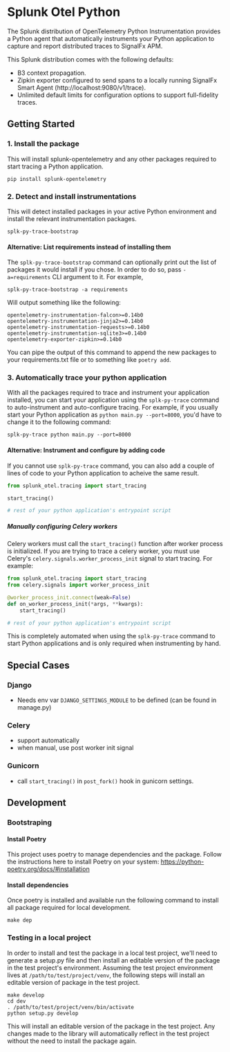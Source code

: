 # Splunk Otel Python

The Splunk distribution of OpenTelemetry Python Instrumentation provides a Python agent that automatically instruments your Python application to capture and report distributed traces to SignalFx APM.

This Splunk distribution comes with the following defaults:

  * B3 context propagation.
  * Zipkin exporter configured to send spans to a locally running SignalFx Smart Agent (http://localhost:9080/v1/trace).
  * Unlimited default limits for configuration options to support full-fidelity traces.

## Getting Started

### 1. Install the package

This will install splunk-opentelemetry and any other packages required to start tracing a Python application.

```
pip install splunk-opentelemetry
```

### 2. Detect and install instrumentations

This will detect installed packages in your active Python environment and install the relevant instrumentation
packages.

```
splk-py-trace-bootstrap
```

#### Alternative: List requirements instead of installing them

The `splk-py-trace-bootstrap` command can optionally print out the list of packages it would install if you chose.
In order to do so, pass `-a=requirements` CLI argument to it. For example,

```
splk-py-trace-bootstrap -a requirements
```

Will output something like the following:

```
opentelemetry-instrumentation-falcon>=0.14b0
opentelemetry-instrumentation-jinja2>=0.14b0
opentelemetry-instrumentation-requests>=0.14b0
opentelemetry-instrumentation-sqlite3>=0.14b0
opentelemetry-exporter-zipkin>=0.14b0
```

You can pipe the output of this command to append the new packages to your requirements.txt file or to something like `poetry add`.

### 3. Automatically trace your python application

With all the packages required to trace and instrument your application installed, you can start your application using the `splk-py-trace`
command to auto-instrument and auto-configure tracing. For example, if you usually start your Python application as `python main.py --port=8000`,
you'd have to change it to the following command:

```
splk-py-trace python main.py --port=8000
```

#### Alternative: Instrument and configure by adding code

If you cannot use `splk-py-trace` command, you can also add a couple of lines of code to your Python application to acheive the same result.

```python
from splunk_otel.tracing import start_tracing

start_tracing()

# rest of your python application's entrypoint script
```

##### Manually configuring Celery workers

Celery workers must call the `start_tracing()` function after worker process is initialized. If you are trying to trace a celery worker,
you must use Celery's `celery.signals.worker_process_init` signal to start tracing. For example:

```python
from splunk_otel.tracing import start_tracing
from celery.signals import worker_process_init

@worker_process_init.connect(weak=False)
def on_worker_process_init(*args, **kwargs):
    start_tracing()

# rest of your python application's entrypoint script
```

This is completely automated when using the `splk-py-trace` command to start Python applications and is only required when instrumenting
by hand.

## Special Cases 

### Django
- Needs env var `DJANGO_SETTINGS_MODULE` to be defined (can be found in manage.py)

### Celery
- support automatically
- when manual, use post worker init signal

### Gunicorn
- call `start_tracing()` in `post_fork()` hook in gunicorn settings.


## Development

### Bootstraping 

#### Install Poetry

This project uses poetry to manage dependencies and the package. Follow the instructions here to install Poetry on your system: https://python-poetry.org/docs/#installation

#### Install dependencies

Once poetry is installed and available run the following command to install all package required for local development.

```
make dep
```

### Testing in a local project

In order to install and test the package in a local test project, we'll need to generate a setup.py file and then install an editable version of the package in the test project's environment. Assuming the test project environment lives at `/path/to/test/project/venv`, the following steps will install an editable version of package in the test project.

```
make develop
cd dev
. /path/to/test/project/venv/bin/activate
python setup.py develop
```

This will install an editable version of the package in the test project. Any changes made to the library will automatically reflect in the test project without the need to install the package again.

